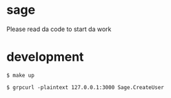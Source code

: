 # sage

Please read da code to start da work

# development

```
$ make up

$ grpcurl -plaintext 127.0.0.1:3000 Sage.CreateUser
```
